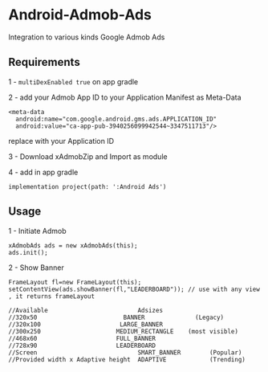 # Android-Admob-Ads
Integration to various kinds Google Admob Ads

## Requirements

1 -  ``` multiDexEnabled true ```
on app gradle

2 - add your Admob App ID to your Application Manifest as Meta-Data
``` 
<meta-data
  android:name="com.google.android.gms.ads.APPLICATION_ID"
  android:value="ca-app-pub-3940256099942544~3347511713"/>
```
replace with your Application ID

3 - Download xAdmobZip and Import as module

4 - add in app gradle 
```
implementation project(path: ':Android Ads')
```

## Usage

1 - Initiate Admob
```
xAdmobAds ads = new xAdmobAds(this);
ads.init();
```

2 - Show Banner 
```
FrameLayout fl=new FrameLayout(this);
setContentView(ads.showBanner(fl,"LEADERBOARD")); // use with any view , it returns frameLayout

//Available                         Adsizes
//320x50	                    BANNER              (Legacy)
//320x100	                   LARGE_BANNER        
//300x250	                  MEDIUM_RECTANGLE    (most visible)
//468x60	                  FULL_BANNER     
//728x90	                  LEADERBOARD   
//Screen                            SMART_BANNER        (Popular)
//Provided width x Adaptive height  ADAPTIVE            (Trending)
```
